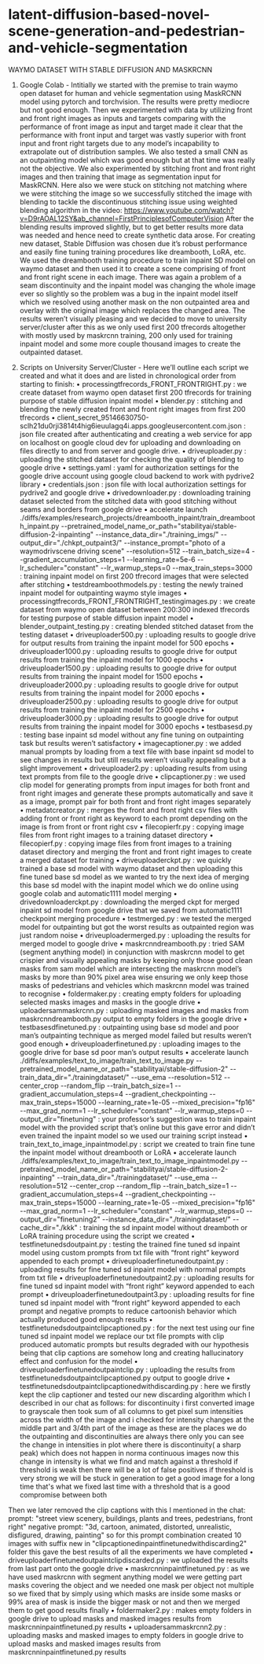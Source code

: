 # latent-diffusion-based-novel-scene-generation-and-pedestrian-and-vehicle-segmentation

WAYMO DATASET WITH STABLE DIFFUSION AND MASKRCNN 
1) Google Colab  - Intitially we started with the premise to train waymo open dataset for human and vehicle segmentation using MaskRCNN model using pytorch and torchvision. The results were pretty mediocre but not good enough. Then we experimented with data by utilizing front and front right images as inputs and targets comparing with the performance of front image as input and target made it clear that the performance with front input and target was vastly superior with front input and front right targets due to any model’s incapability to extrapolate out of distribution samples. We also tested a small CNN as an outpainting model which was good enough but at that time was really not the objective.
We also experimented by stitching front and front right images and then training that image as segmentation input for MaskRCNN. Here also we were stuck on stitching not matching where we were stitching the image so we successfully stitched the image with blending to tackle the discontinuous stitching issue using weighted blending algorithm in the video:  https://www.youtube.com/watch?v=D9rAOAL12SY&ab_channel=FirstPrinciplesofComputerVision 
After the blending results improved slightly, but to get better results more data was needed and hence need to create synthetic data arose. For creating new dataset, Stable Diffusion was chosen due it’s robust performance and easily fine tuning training procedures like dreambooth, LoRA, etc.
We used the dreambooth training procedure to train inpaint SD model on waymo dataset and then used it to create a scene comprising of front and front right scene in each image. There was again a problem of a seam discontinuity and the inpaint model was changing the whole image ever so slightly so the problem was a bug in the inpaint model itself which we resolved using another mask on the non outpainted area and overlay with the original image which replaces the changed area. The results weren’t visually pleasing and we decided to move to university server/cluster after this as we only used first 200 tfrecords altogether with mostly used by maskrcnn training, 200 only used for training inpaint model and some more couple thousand images to create the outpainted dataset.

2) Scripts on University Server/Cluster - Here we’ll outline each script we created and what it does and 	are listed in chronological order from starting to finish:
•	processingtfrecords_FRONT_FRONTRIGHT.py : we create dataset from waymo open dataset first 200 tfrecords for training purpose of stable diffusion inpaint model
•	blender.py : stitching and blending the newly created front and front right images from first 200 tfrecords
•	client_secret_95146630750-sclh21du0rji3814t4hig6ieuulagq4i.apps.googleusercontent.com.json : json file created after authenticating and creating a web service for app on localhost on google cloud dev for uploading and downloading on files directly to and from server and google drive.
•	driveuploader.py : uploading the stitched dataset for checking the quality of blending to google drive
•	settings.yaml : yaml for authorization settings for the google drive account using google cloud backend to work with pydrive2 library
•	credentials.json : json file with local authorization settings for pydrive2 and google drive
•	drivedownloader.py : downloading training dataset selected from the stitched data with good stitching without seams and borders from google drive
•	accelerate launch ./diffs/examples/research_projects/dreambooth_inpaint/train_dreambooth_inpaint.py  --pretrained_model_name_or_path="stabilityai/stable-diffusion-2-inpainting"   --instance_data_dir="./training_imgs/"  --output_dir="./chkpt_outpaint3/" --instance_prompt="photo of a waymodrivscene driving scene"  --resolution=512  --train_batch_size=4  --gradient_accumulation_steps=1 --learning_rate=5e-6  --lr_scheduler="constant" --lr_warmup_steps=0 --max_train_steps=3000 : training inpaint model on first 200 tfrecord images that were selected after stitching
•	testdreamboothmodels.py : testing the newly trained inpaint model for outpainting waymo style images
•	processingtfrecords_FRONT_FRONTRIGHT_testingimages.py : we create dataset from waymo open dataset between 200:300 indexed tfrecords for testing purpose of stable diffusion inpaint model
•	blender_outpaint_testing.py : creating blended stitched dataset from the testing dataset
•	driveuploader500.py : uploading results to google drive for output results from training the inpaint model for 500 epochs
•	driveuploader1000.py : uploading results to google drive for output results from training the inpaint model for 1000 epochs
•	driveuploader1500.py : uploading results to google drive for output results from training the inpaint model for 1500 epochs
•	driveuploader2000.py : uploading results to google drive for output results from training the inpaint model for 2000 epochs
•	driveuploader2500.py : uploading results to google drive for output results from training the inpaint model for 2500 epochs
•	driveuploader3000.py : uploading results to google drive for output results from training the inpaint model for 3000 epochs
•	testbasesd.py : testing base inpaint sd model without any fine tuning on outpainting task but results weren’t satisfactory
•	imagecaptioner.py : we added manual prompts by loading from a text file with base inpaint sd model to see changes in results but still results weren’t visually appealing but a slight improvement
•	driveuploader2.py : uploading results from using text prompts from file to the google drive
•	clipcaptioner.py : we used clip model for generating prompts from input images for both front and front right images and generate these prompts automatically and save it as a image, prompt pair for both front and front right images separately
•	metadatcreator.py : merges the front and front right csv files with adding front or front right as keyword to each promt depending on the image is from front or front right csv
•	filecopierfr.py : copying image files from front right images to a training dataset directory
•	filecopierf.py : copying image files from front images to a training dataset directory and merging the front and front right images to create a merged dataset for training
•	driveuploaderckpt.py : we quickly trained a base sd model with waymo dataset and then uploading this fine tuned base sd model as we wanted to try the next idea of merging this base sd model with the inapint model which we do online using google colab and automatic1111 model merging
•	drivedownloaderckpt.py : downloading the merged ckpt for merged inpaint sd model from google drive that we saved from automatic1111 checkpoint merging  procedure
•	testmerged.py : we tested the merged model for outpainting but got the worst results as outpainted region was just random noise
•	driveuploadermerged.py : uploading the results for merged model to google drive
•	maskrcnndreambooth.py : tried SAM (segment anything model) in conjunction with maskrcnn model to get crispier and visually appealing masks by keeping only those good clean masks from sam model which are intersecting the maskrcnn model’s masks by more than 90% pixel area wise ensuring we only keep those masks of pedestrians and vehicles which maskrcnn model was trained to recognise 
•	foldermaker.py : creating empty folders for uploading selected masks images and masks in the google drive
•	uploadersammaskrcnn.py : uploading masked images and masks from maskrcnndreambooth.py output to empty folders in the google drive
•	testbasesdfinetuned.py : outpainting using base sd model and poor man’s outpainting technique as merged model failed but results weren’t good enough
•	driveuploaderfinetuned.py : uploading images to the google drive for base sd poor man’s output results
•	accelerate launch ./diffs/examples/text_to_image/train_text_to_image.py --pretrained_model_name_or_path="stabilityai/stable-diffusion-2" --train_data_dir="./trainingdataset/" --use_ema --resolution=512 --center_crop --random_flip  --train_batch_size=1 --gradient_accumulation_steps=4 --gradient_checkpointing --max_train_steps=15000 --learning_rate=1e-05 --mixed_precision="fp16"  --max_grad_norm=1 --lr_scheduler="constant" --lr_warmup_steps=0  --output_dir="finetuning" : your professor’s suggestion was to train inpaint model with the provided script that’s online but this gave error and didn’t even trained the inpaint model so we used our training script instead
•	train_text_to_image_inpaintmodel.py : script we created to train fine tune the inpaint model without dreambooth or LoRA
•	accelerate launch ./diffs/examples/text_to_image/train_text_to_image_inpaintmodel.py --pretrained_model_name_or_path="stabilityai/stable-diffusion-2-inpainting" --train_data_dir="./trainingdataset/" --use_ema --resolution=512 --center_crop --random_flip --train_batch_size=1 --gradient_accumulation_steps=4 --gradient_checkpointing --max_train_steps=15000 --learning_rate=1e-05 --mixed_precision="fp16" --max_grad_norm=1 --lr_scheduler="constant" --lr_warmup_steps=0 --output_dir="finetuning2" --instance_data_dir="./trainingdataset/" --cache_dir="./kkk" : training the sd inpaint model without dreamboth or LoRA training procedure using the script we created
•	testfinetunedsdoutpaint.py : testing the trained fine tuned sd inpaint model using custom prompts from txt file with “front right” keyword appended to each prompt
•	driveuploaderfinetunedoutpaint.py : uploading results for fine tuned sd inpaint model with normal prompts from txt file
•	driveuploaderfinetunedoutpaint2.py : uploading results for fine tuned sd inpaint model with “front right” keyword appended to each prompt
•	driveuploaderfinetunedoutpaint3.py :  uploading results for fine tuned sd inpaint model with “front right” keyword appended to each prompt and negative prompts to reduce cartoonish behavior which actually produced good enough results
•	testfinetunedsdoutpaintclipcaptioned.py : for the next test using our fine tuned sd inpaint model we replace our txt file prompts with clip produced automatic prompts but results degraded with our hypothesis being that clip captions are somehow long and creating hallucinatory effect and confusion for the model
•	driveuploaderfinetunedoutpaintclip.py : uploading the results from testfinetunedsdoutpaintclipcaptioned.py output to google drive
•	testfinetunedsdoutpaintclipcaptionedwithdiscarding.py : here we firstly kept the clip captioner and tested our new discarding algorithm which I described in our chat as follows:
for discontinuity i first converted image to grayscale
then took sum of all columns to get pixel sum intensities across the width of the image
and i checked  for intensity changes at the middle part and 3/4th part of the image as these are the places we do the outpainting and discontinuities are always there only
you can see the change in intensities in plot where there is discontinuity( a sharp peak) which does not happen in norma continuous images
now this change in intensity is what we find and match against a threshold
if threshold is weak then there will be a lot of false positives
if threshold is very strong we will be stuck in generation to get a good image for a long time
that's what we fixed last time with a threshold that is a good compromise between both

 
Then we later removed the clip captions with this I mentioned in the chat:
prompt: "street view scenery, buildings, plants and trees, pedestrians, front right"
negative prompt: "3d, cartoon, animated, distorted, unrealistic, disfigured, drawing, painting"
so for this prompt combination created 10 images with suffix new in "clipcaptionedinpaintfinetunedwithdiscarding2" folder
this gave the best results of all the experiments we have completed
•	driveuploaderfinetunedoutpaintclipdiscarded.py : we uploaded the results from last part onto the google drive
•	maskrcnninpaintfinetuned.py : as we have used maskrcnn with segment anything model we were getting part masks covering the object and we needed one mask per object not multiple so we fixed that by simply using which masks are inside some masks or 99% area of mask is inside the bigger mask or not and then we merged them to get good results finally
•	foldermaker2.py : makes empty folders in google drive to upload masks and masked images results from maskrcnninpaintfinetuned.py results
•	uploadersammaskrcnn2.py : uploading masks and masked images to empty folders in google drive to upload masks and masked images results from maskrcnninpaintfinetuned.py results
